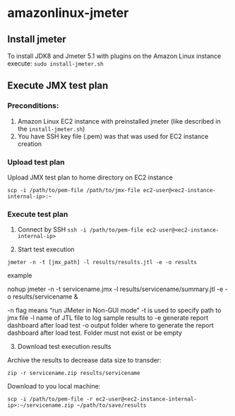 # amazonlinux-jmeter

## Install jmeter

To install JDK8 and Jmeter 5.1 with plugins on the Amazon Linux instance execute: `sudo install-jmeter.sh`

## Execute JMX test plan

### Preconditions:
1. Amazon Linux EC2 instance with preinstalled jmeter (like described in the `install-jmeter.sh`)
2. You have SSH key file (.pem) was that was used for EC2 instance creation

### Upload test plan

Upload JMX test plan to home directory on EC2 instance

`scp -i /path/to/pem-file /path/to/jmx-file ec2-user@<ec2-instance-internal-ip>:~` 

### Execute test plan

1. Connect by SSH
`ssh -i /path/to/pem-file ec2-user@<ec2-instance-internal-ip>`

2. Start test execution

`jmeter -n -t [jmx_path] -l results/results.jtl -e -o results`

example

nohup jmeter -n -t servicename.jmx -l results/servicename/summary.jtl -e -o results/servicename &

-n flag means “run JMeter in Non-GUI mode”
-t is used to specify path to jmx file
-l name of JTL file to log sample results to
-e generate report dashboard after load test
-o output folder where to generate the report dashboard after load test. Folder must not exist or be empty

3. Download test execution results

Archive the results to decrease data size to transder:

`zip -r servicename.zip results/servicename`

Download to you local machine:

`scp -i /path/to/pem-file -r ec2-user@<ec2-instance-internal-ip>:~/servicename.zip ~/path/to/save/results`
